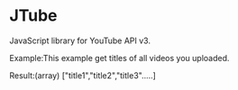 # JTube
JavaScript library for YouTube API v3. 

Example:This example get titles of all videos you uploaded. 

<script src="https://code.jquery.com/jquery-1.11.2.min.js"></script>
<script src="JTube.js"></script>
<script>
var client_id="300391029103000-ns0c5tdneulj3bucti9gbltggfsl6mvr.apps.googleusercontent.com";
var client_secret ="kUahieVfDhW536FW4rv8eyggGB";
var redirect_url ="http://localhost/redirect.php";
//This parameter is optional.(Default scope is "https://www.googleapis.com/auth/youtube") 
var scope="https://www.googleapis.com/auth/youtube.upload" 
var jtube = new JTube(client_id,client_secret,redirect_url,scope);
jtube.getMyVideoTitleAll(function(titles){
   console.log(titles);
});
</script>

Result:(array)
["title1","title2","title3".....]
